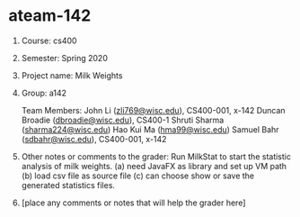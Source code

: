 # ateam-142

1. Course: cs400
2. Semester: Spring 2020
3. Project name: Milk Weights
4. Group: a142

    Team Members:
    John Li (zli769@wisc.edu), CS400-001, x-142
    Duncan Broadie (dbroadie@wisc.edu), CS400-1
    Shruti Sharma (sharma224@wisc.edu)
    Hao Kui Ma (hma99@wisc.edu)
    Samuel Bahr (sdbahr@wisc.edu), CS400-001, x-142

5. Other notes or comments to the grader:
    Run MilkStat to start the statistic analysis of milk weights.
    (a) need JavaFX as library and set up VM path
    (b) load csv file as source file
    (c) can choose show or save the generated statistics files.


6.  [place any comments or notes that will help the grader here]

